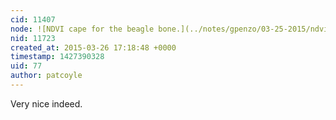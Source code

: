 ```yaml
---
cid: 11407
node: ![NDVI cape for the beagle bone.](../notes/gpenzo/03-25-2015/ndvi-cape-for-the-beagle-bone)
nid: 11723
created_at: 2015-03-26 17:18:48 +0000
timestamp: 1427390328
uid: 77
author: patcoyle
---
```


Very nice indeed.
